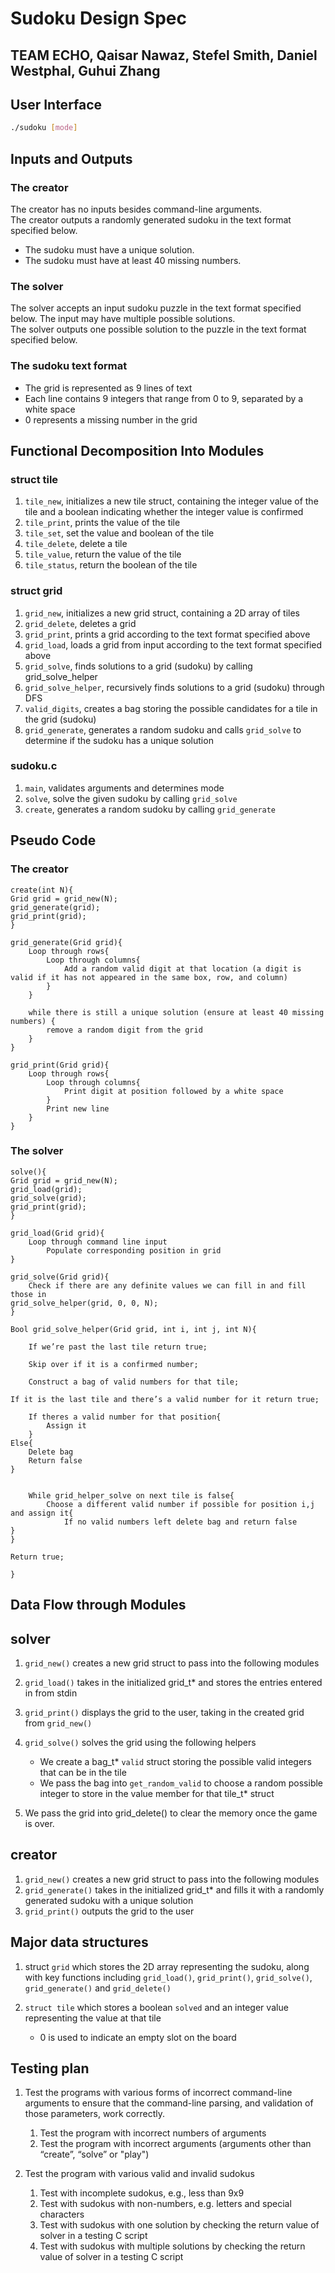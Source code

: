 # Sudoku Design Spec
## TEAM ECHO, Qaisar Nawaz, Stefel Smith, Daniel Westphal, Guhui Zhang

## User Interface

```bash
./sudoku [mode]  
```

## Inputs and Outputs

### The creator

The creator has no inputs besides command-line arguments.  
The creator outputs a randomly generated sudoku in the text format specified below.

- The sudoku must have a unique solution.
- The sudoku must have at least 40 missing numbers.

### The solver

The solver accepts an input sudoku puzzle in the text format specified below. The input may have multiple possible solutions.  
The solver outputs one possible solution to the puzzle in the text format specified below.

### The sudoku text format

- The grid is represented as 9 lines of text
- Each line contains 9 integers that range from 0 to 9, separated by a white space
- 0 represents a missing number in the grid

## Functional Decomposition Into Modules

### struct tile

1. `tile_new`, initializes a new tile struct, containing the integer value of the tile and a boolean indicating whether the integer value is confirmed
2. `tile_print`, prints the value of the tile
3. `tile_set`, set the value and boolean of the tile
4. `tile_delete`, delete a tile
5. `tile_value`, return the value of the tile
6. `tile_status`, return the boolean of the tile

### struct grid

1. `grid_new`, initializes a new grid struct, containing a 2D array of tiles
2. `grid_delete`, deletes a grid
3. `grid_print`, prints a grid according to the text format specified above
4. `grid_load`, loads a grid from input according to the text format specified above
5. `grid_solve`, finds solutions to a grid (sudoku) by calling grid_solve_helper
6. `grid_solve_helper`, recursively finds solutions to a grid (sudoku) through DFS
7. `valid_digits`, creates a bag storing the possible candidates for a tile in the grid (sudoku)
8. `grid_generate`, generates a random sudoku and calls `grid_solve` to determine if the sudoku has a unique solution

### sudoku.c

1. `main`, validates arguments and determines mode
2. `solve`, solve the given sudoku by calling `grid_solve`
4. `​​create`, generates a random sudoku by calling `grid_generate`

## Pseudo Code

### The creator

```pseudocode
create(int N){
Grid grid = grid_new(N);
grid_generate(grid);
grid_print(grid);
}
```

```pseudocode
grid_generate(Grid grid){
	Loop through rows{
		Loop through columns{
			Add a random valid digit at that location (a digit is valid if it has not appeared in the same box, row, and column)
		}
	}

	while there is still a unique solution (ensure at least 40 missing numbers) {
		remove a random digit from the grid
	}
}
```

```pseudocode
grid_print(Grid grid){
	Loop through rows{
		Loop through columns{
			Print digit at position followed by a white space
		}
		Print new line
	}
}
```

### The solver

```pseudocode
solve(){
Grid grid = grid_new(N);
grid_load(grid);
grid_solve(grid);
grid_print(grid);
}
```

```pseudocode
grid_load(Grid grid){
	Loop through command line input
		Populate corresponding position in grid
}
```

```pseudocode
grid_solve(Grid grid){
	Check if there are any definite values we can fill in and fill those in
grid_solve_helper(grid, 0, 0, N);
}
```

```pseudocode
Bool grid_solve_helper(Grid grid, int i, int j, int N){

	If we’re past the last tile return true;

	Skip over if it is a confirmed number;

	Construct a bag of valid numbers for that tile;

If it is the last tile and there’s a valid number for it return true;

	If theres a valid number for that position{
		Assign it
	}
Else{
	Delete bag
	Return false
}


	While grid_helper_solve on next tile is false{
		Choose a different valid number if possible for position i,j and assign it{
			If no valid numbers left delete bag and return false
}
}

Return true;

}
```

## Data Flow through Modules

## solver 

1. `grid_new()` creates a new grid struct to pass into the following modules
2. `grid_load()`  takes in the initialized grid_t* and stores the entries entered in from stdin 
3. `grid_print()` displays the grid to the user, taking in the created grid from `grid_new()`
4. `grid_solve()` solves the grid using the following helpers

    - We create a bag_t* `valid` struct storing the possible valid integers that can be in the tile
    - We pass the bag into `get_random_valid` to choose a random possible integer to store in the value member for that tile_t* struct
    
5. We pass the grid into grid_delete() to clear the memory once the game is over. 
	
## creator 

1. `grid_new()` creates a new grid struct to pass into the following modules
2. `grid_generate()` takes in the initialized grid_t* and fills it with a randomly generated sudoku with a unique solution
3. `grid_print()` outputs the grid to the user

## Major data structures

1. struct `grid` which stores the 2D array representing the sudoku, along with key functions including `grid_load()`, `grid_print()`, `grid_solve()`,  `grid_generate()` and `grid_delete()`
2. `struct tile` which stores a boolean `solved` and an integer value representing the value at that tile

    - 0 is used to indicate an empty slot on the board

## Testing plan

1. Test the programs with various forms of incorrect command-line arguments to ensure that the command-line parsing, and validation of those parameters, work correctly.

    1. Test the program with incorrect numbers of arguments
    2. Test the program with incorrect arguments (arguments other than “create”, “solve” or "play")

2. Test the program with various valid and invalid sudokus

    1. Test with incomplete sudokus, e.g., less than 9x9
    2. Test with sudokus with non-numbers, e.g. letters and special characters
    3. Test with sudokus with one solution by checking the return value of solver in a testing C script
    4. Test with sudokus with multiple solutions by checking the return value of solver in a testing C script
